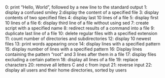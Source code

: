 0: print “Hello, World”, followed by a new line to the standard output
1: display a confused smiley
2:display the content of a specified file
3: display contents of two specified files
4: display last 10 lines of a file
5: display first 10 lines of a file
6: display third line of a file without using sed
7: create script with a specified name
8: redirect results of a command into a file
9: duplicate last line of a file
10: delete regular files with a specified extension
11: count number of directories and subdirectories
12: display 10 newest files
13: print words appearing once
14: display lines with a specified pattern
15: display number of lines with a specified pattern
16: Display lines containing the pattern “root” and 3 lines after them in a file
17: display files excluding a certain pattern
18: display all lines of a file
19: replace characters
20: remove all letters C and c from input
21: reverse input
22: display all users and their home directories, sorted by users
